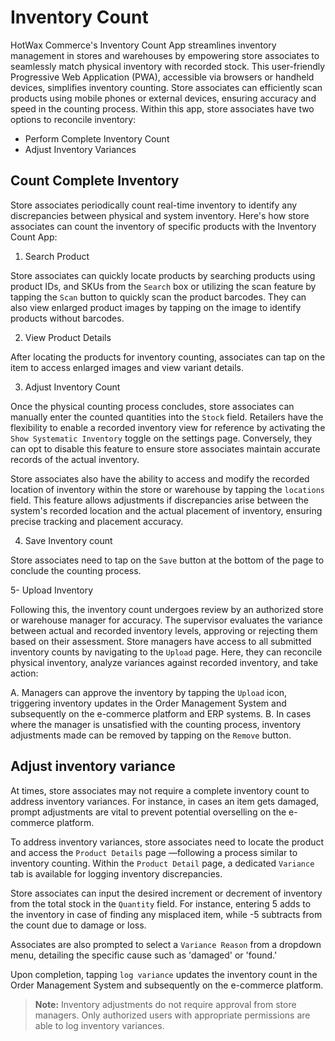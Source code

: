 # Inventory Count

HotWax Commerce's Inventory Count App streamlines inventory management in stores and warehouses by empowering store associates to seamlessly match physical inventory with recorded stock. This user-friendly Progressive Web Application (PWA), accessible via browsers or handheld devices, simplifies inventory counting. Store associates can efficiently scan products using mobile phones or external devices, ensuring accuracy and speed in the counting process.
Within this app, store associates have two options to reconcile inventory:

- Perform Complete Inventory Count
- Adjust Inventory Variances


## Count Complete Inventory

Store associates periodically count real-time inventory to identify any discrepancies between physical and system inventory. Here's how store associates can count the inventory of specific products with the Inventory Count App:

1. Search Product

Store associates can quickly locate products by searching products using product IDs, and SKUs from the `Search` box or utilizing the scan feature by tapping the `Scan` button to quickly scan the product barcodes. They can also view enlarged product images by tapping on the image to identify products without barcodes.

2. View Product Details

After locating the products for inventory counting, associates can tap on the item to access enlarged images and view variant details.

3. Adjust Inventory Count

Once the physical counting process concludes, store associates can manually enter the counted quantities into the `Stock` field. Retailers have the flexibility to enable a recorded inventory view for reference by activating the `Show Systematic Inventory` toggle on the settings page. Conversely, they can opt to disable this feature to ensure store associates maintain accurate records of the actual inventory.

Store associates also have the ability to access and modify the recorded location of inventory within the store or warehouse by tapping the `locations` field. This feature allows adjustments if discrepancies arise between the system's recorded location and the actual placement of inventory, ensuring precise tracking and placement accuracy.

4. Save Inventory count

Store associates need to tap on the `Save` button at the bottom of the page to conclude the counting process.

5- Upload Inventory

Following this, the inventory count undergoes review by an authorized store or warehouse manager for accuracy. The supervisor evaluates the variance between actual and recorded inventory levels, approving or rejecting them based on their assessment.
Store managers have access to all submitted inventory counts by navigating to the `Upload` page. Here, they can reconcile physical inventory, analyze variances against recorded inventory, and take action:

A. Managers can approve the inventory by tapping the `Upload` icon, triggering inventory updates in the Order Management System and subsequently on the e-commerce platform and ERP systems.
B. In cases where the manager is unsatisfied with the counting process, inventory adjustments made can be removed by tapping on the `Remove` button.



## Adjust inventory variance


At times, store associates may not require a complete inventory count to address inventory variances. For instance, in cases an item gets damaged, prompt adjustments are vital to prevent potential overselling on the e-commerce platform.

To address inventory variances, store associates need to locate the product and access the `Product Details` page —following a process similar to inventory counting.
Within the `Product Detail` page, a dedicated `Variance` tab is available for logging inventory discrepancies.

Store associates can input the desired increment or decrement of inventory from the total stock in the `Quantity` field. For instance, entering 5 adds to the inventory in case of finding any misplaced item, while -5 subtracts from the count due to damage or loss.

Associates are also prompted to select a `Variance Reason` from a dropdown menu, detailing the specific cause such as 'damaged' or 'found.'

Upon completion, tapping `log variance` updates the inventory count in the Order Management System and subsequently on the e-commerce platform.

> **Note:** Inventory adjustments do not require approval from store managers. Only authorized users with appropriate permissions are able to log inventory variances.





